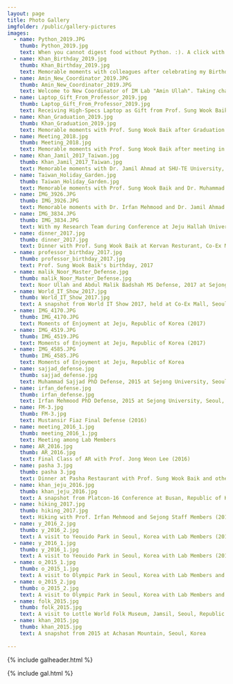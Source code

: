 ```yaml
---
layout: page
title: Photo Gallery
imgfolder: /public/gallery-pictures
images:
  - name: Python_2019.JPG
    thumb: Python_2019.jpg
    text: When you cannot digest food without Python. :). A click with colleagues at IM Lab, Sejong University, Korea, April 2019.
  - name: Khan_Birthday_2019.jpg
    thumb: Khan_Birthday_2019.jpg
    text: Memorable moments with colleagues after celebrating my Birthday on 10 April, 2019 at Children Grand Park, Seoul, Korea.
  - name: Amin_New_Coordinator_2019.JPG
    thumb: Amin_New_Coordinator_2019.JPG
    text: Welcome to New Coordinator of IM Lab "Amin Ullah". Taking charge from March 2019 at Sejong University, Korea, 2019.
  - name: Laptop_Gift_From_Professor_2019.jpg
    thumb: Laptop_Gift_From_Professor_2019.jpg
    text: Receiving High-Specs Laptop as Gift from Prof. Sung Wook Baik at his Office in Sejong University, Korea, 2019.
  - name: Khan_Graduation_2019.jpg
    thumb: Khan_Graduation_2019.jpg
    text: Memorable moments with Prof. Sung Wook Baik after Graduation Ceremony at Sejong University, Korea on 22nd Feb, 2019.
  - name: Meeting_2018.jpg
    thumb: Meeting_2018.jpg
    text: Memorable moments with Prof. Sung Wook Baik after meeting in lawn during Spring at Sejong University, Korea, 2018.
  - name: Khan_Jamil_2017_Taiwan.jpg
    thumb: Khan_Jamil_2017_Taiwan.jpg
    text: Memorable moments with Dr. Jamil Ahmad at SHU-TE University, Kaohsiung, Taiwan during ICNGC-2017.
  - name: Taiwan_Holiday_Garden.jpg
    thumb: Taiwan_Holiday_Garden.jpg
    text: Memorable moments with Prof. Sung Wook Baik and Dr. Muhammad Sajjad At Holiday Garden Hotel, Kaohsiung, Taiwan during ICNGC-2017.
  - name: IMG_3926.JPG
    thumb: IMG_3926.JPG
    text: Memorable moments with Dr. Irfan Mehmood and Dr. Jamil Ahmad at Jeju Hallah University, Jeju, Republic of Korea (2017)
  - name: IMG_3834.JPG
    thumb: IMG_3834.JPG
    text: With my Research Team during Conference at Jeju Hallah University, Jeju, Republic of Korea (2017)
  - name: dinner_2017.jpg
    thumb: dinner_2017.jpg
    text: Dinner with Prof. Sung Wook Baik at Kervan Resturant, Co-Ex Mall, Seoul, Republic of Korea (2017)
  - name: professor_birthday_2017.jpg
    thumb: professor_birthday_2017.jpg
    text: Prof. Sung Wook Baik's birthday, 2017
  - name: malik_Noor_Master_Defense.jpg
    thumb: malik_Noor_Master_Defense.jpg
    text: Noor Ullah and Abdul Malik Badshah MS Defense, 2017 at Sejong University, Seoul, Republic of Korea
  - name: World_IT_Show_2017.jpg
    thumb: World_IT_Show_2017.jpg
    text: A snapshot from World IT Show 2017, held at Co-Ex Mall, Seoul, Republic of Korea
  - name: IMG_4170.JPG
    thumb: IMG_4170.JPG
    text: Moments of Enjoyment at Jeju, Republic of Korea (2017)
  - name: IMG_4519.JPG
    thumb: IMG_4519.JPG
    text: Moments of Enjoyment at Jeju, Republic of Korea (2017)
  - name: IMG_4585.JPG
    thumb: IMG_4585.JPG
    text: Moments of Enjoyment at Jeju, Republic of Korea
  - name: sajjad_defense.jpg
    thumb: sajjad_defense.jpg
    text: Muhammad Sajjad PhD Defense, 2015 at Sejong University, Seoul, Republic of Korea
  - name: irfan_defense.jpg
    thumb: irfan_defense.jpg
    text: Irfan Mehmood PhD Defense, 2015 at Sejong University, Seoul, Republic of Korea
  - name: FM-3.jpg
    thumb: FM-3.jpg
    text: Mustansir Fiaz Final Defense (2016)
  - name: meeting_2016_1.jpg
    thumb: meeting_2016_1.jpg
    text: Meeting among Lab Members
  - name: AR_2016.jpg
    thumb: AR_2016.jpg
    text: Final Class of AR with Prof. Jong Weon Lee (2016)
  - name: pasha 3.jpg
    thumb: pasha 3.jpg
    text: Dinner at Pasha Restaurant with Prof. Sung Wook Baik and other Lab Members (2017)
  - name: khan_jeju_2016.jpg
    thumb: khan_jeju_2016.jpg
    text: A snapshot from Platcon-16 Conference at Busan, Republic of Korea (2017)
  - name: hiking_2017.jpg
    thumb: hiking_2017.jpg
    text: Hiking with Prof. Irfan Mehmood and Sejong Staff Members (2017)
  - name: y_2016_2.jpg
    thumb: y_2016_2.jpg
    text: A visit to Yeouido Park in Seoul, Korea with Lab Members (2016)
  - name: y_2016_1.jpg
    thumb: y_2016_1.jpg
    text: A visit to Yeouido Park in Seoul, Korea with Lab Members (2016)
  - name: o_2015_1.jpg
    thumb: o_2015_1.jpg
    text: A visit to Olympic Park in Seoul, Korea with Lab Members and Korean Friends (2015)
  - name: o_2015_2.jpg
    thumb: o_2015_2.jpg
    text: A visit to Olympic Park in Seoul, Korea with Lab Members and Korean Friends (2015)
  - name: folk_2015.jpg
    thumb: folk_2015.jpg
    text: A visit to Lottle World Folk Museum, Jamsil, Seoul, Republic of Korea (2015)
  - name: khan_2015.jpg
    thumb: khan_2015.jpg
    text: A snapshot from 2015 at Achasan Mountain, Seoul, Korea
 
---
```





{% include galheader.html %} 

{% include gal.html %}

 
